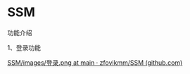 # SSM
功能介绍

1、登录功能

[SSM/images/登录.png at main · zfovikmm/SSM (github.com)](https://github.com/zfovikmm/SSM/blob/main/images/登录.png)
